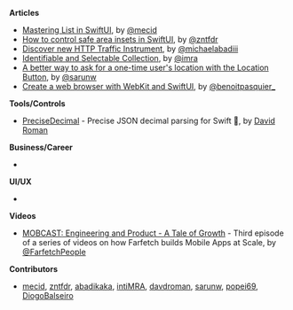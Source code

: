 
**Articles**

* [Mastering List in SwiftUI](https://swiftwithmajid.com/2021/06/16/mastering-list-in-swiftui/), by [@mecid](https://twitter.com/mecid)
* [How to control safe area insets in SwiftUI](https://www.fivestars.blog/articles/safe-area-insets/), by [@zntfdr](https://twitter.com/zntfdr)
* [Discover new HTTP Traffic Instrument](https://michaelabadi.com/articles/analyse-http-instruments/), by [@michaelabadiii](https://twitter.com/michaelabadiii)
* [Identifiable and Selectable Collection](https://www.linkedin.com/pulse/identifiable-selectable-collection-inti-albuquerque/?trackingId=Rfh2KQc8qfeOMwFEGUvoew%3D%3D), by [@imra](https://twitter.com/imra17848920)
* [A better way to ask for a one-time user's location with the Location Button](https://sarunw.com/posts/location-button/), by [@sarunw](https://twitter.com/sarunw)
* [Create a web browser with WebKit and SwiftUI](https://benoitpasquier.com/create-webview-in-swiftui/), by [@benoitpasquier_](https://twitter.com/benoitpasquier_)

**Tools/Controls**

* [PreciseDecimal](https://github.com/davdroman/PreciseDecimal) - Precise JSON decimal parsing for Swift 🧮, by [David Roman](https://github.com/davdroman)

**Business/Career**

* 

**UI/UX**

* 

**Videos**

* [MOBCAST: Engineering and Product - A Tale of Growth](https://youtu.be/SfPcercdlqA) - Third episode of a series of videos on how Farfetch builds Mobile Apps at Scale, by [@FarfetchPeople](https://twitter.com/farfetchpeople) 


**Contributors**

* [mecid](https://github.com/mecid), [zntfdr](https://github.com/zntfdr), [abadikaka](https://github.com/abadikaka), [intiMRA](https://github.com/intiMRA), [davdroman](https://github.com/davdroman), [sarunw](https://github.com/sarunw), [popei69](https://github.com/popei69), [DiogoBalseiro](https://github.com/diogobalseiro)
